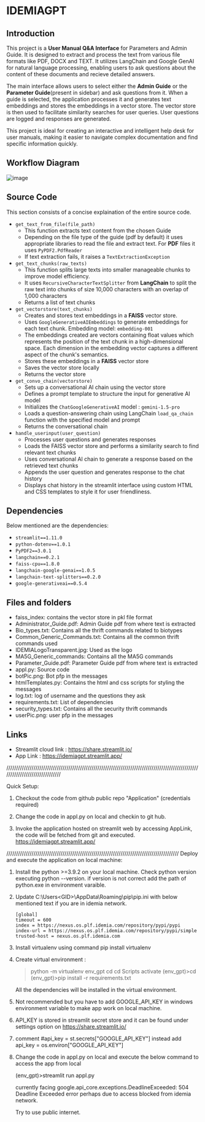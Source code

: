 #  IDEMIAGPT

## Introduction
This project is a **User Manual Q&A Interface** for Parameters and Admin Guide. It is designed to extract and process the text from various file formats like PDF, DOCX and TEXT. It utilizes LangChain and Google GenAI for natural language processing, enabling users to ask questions about the content of these documents and recieve detailed answers.

The main interface allows users to select either the **Admin Guide** or the **Parameter Guide**(present in sidebar) and ask questions from it. When a guide is selected, the application processes it and generates text embeddings and stores the embeddings in a vector store. The vector store is then used to facilitate similarity searches for user queries. User questions are logged and responses are generated.

This project is ideal for creating an interactive and intelligent help desk for user manuals, making it easier to navigate complex documentation and find specific information quickly.


## Workflow Diagram

![image](https://github.com/user-attachments/assets/d43a145c-24a2-47d9-b49b-d1ad7b0e0994)



## Source Code
This section consists of a concise explaination of the entire source code.

- `get_text_from_file(file_path)`
  - This function extracts text content from the chosen Guide
  - Depending on the file type of the guide (pdf by default) it uses appropriate libraries to read the file and extract text. For **PDF** files it uses `PyPDF2.PdfReader`
  - If text extraction fails, it raises a `TextExtractionException`
- `get_text_chunks(raw_texts)`
  - This function splits large texts into smaller manageable chunks to improve model efficiency.
  - It uses `RecursiveCharacterTextSplitter` from **LangChain** to split the raw text into chunks of size 10,000 characters with an overlap of 1,000 characters
  - Returns a list of text chunks
- `get_vectorstore(text_chunks)`
  - Creates and stores text embeddings in a **FAISS** vector store.
  - Uses `GoogleGenerativeAIEmbeddings` to generate embeddings for each text chunk. Embedding model: `embedding-001`
  - The embeddings created are vectors containing float values which represents the position of the text chunk in a high-dimensional space. Each dimension in the embedding vector captures a different aspect of the chunk's semantics.
  - Stores these embeddings in a **FAISS** vector store
  - Saves the vector store locally
  - Returns the vector store
- `get_convo_chain(vectorstore)`
  - Sets up a conversational AI chain using the vector store
  - Defines a prompt template to structure the input for generative AI model
  - Initializes the `ChatGoogleGenerativeAI` model : `gemini-1.5-pro`
  - Loads a question-answering chain using LangChain `load_qa_chain` function with the specified model and prompt
  - Returns the conversational chain
- `handle_userinput(user_question)`
  - Processes user questions and generates responses
  - Loads the FAISS vector store and performs a similarity search to find relevant text chunks
  - Uses conversational AI chain to generate a response based on the retrieved text chunks
  - Appends the user question and generates response to the chat history
  - Displays chat history in the streamlit interface using custom HTML and CSS templates to style it for user friendliness.


## Dependencies 
Below mentioned are the dependencies:
- `streamlit==1.11.0`
- `python-dotenv==1.0.1`
- `PyPDF2==3.0.1`
- `langchain==0.2.1`
- `faiss-cpu==1.8.0`
- `langchain-google-genai==1.0.5`
- `langchain-text-splitters==0.2.0`
- `google-generativeai==0.5.4`

## Files and folders
- faiss_index: contains the vector store in pkl file format
- Administrator_Guide.pdf: Admin Guide pdf from where text is extracted
- Bio_types.txt: Contains all the thrift commands related to biotypes
- Common_Generic_Commands.txt: Contains all the common thrift commands used
- IDEMIALogoTransparent.jpg: Used as the logo
- MA5G_Generic_commands: Contains all the MA5G commands
- Parameter_Guide.pdf: Parameter Guide pdf from where text is extracted
- appl.py: Source code
- botPic.png: Bot pfp in the messages
- htmlTemplates.py: Contains the html and css scripts for styling the messages
- log.txt: log of username and the questions they ask
- requirements.txt: List of dependencies
- security_types.txt: Contains all the security thrift commands
- userPic.png: user pfp in the messages

## Links
- Streamlit cloud link : https://share.streamlit.io/
- App Link : https://idemiagpt.streamlit.app/

///////////////////////////////////////////////////////////////////////////////////////////////////////////////////////////////

Quick Setup:

1. Checkout the code from github public repo "Application" (credentials required)

2. Change the code in appl.py on local and checkin to git hub.

3. Invoke the application hosted on streamlit web by accessing AppLink, the code will be fetched from git and executed.
     https://idemiagpt.streamlit.app/



/////////////////////////////////////////////////////////////////////////////////////////
Deploy and execute the application on local machine:

1. Install the python >=3.9.2  on your local machine.
   Check python version executing python --version. if version is not correct add the path of python.exe in environment varaible.
2. Update C:\Users\<GID>\AppData\Roaming\pip\pip.ini with below mentioned text if you are in idemia network.
    
	   [global]
       timeout = 600
       index = https://nexus.os.plf.idemia.com/repository/pypi/pypi
       index-url = https://nexus.os.plf.idemia.com/repository/pypi/simple
       trusted-host = nexus.os.plf.idemia.com
	   
3. Install virtualenv using command pip install virtualenv
4. Create virtual environment :
    >python -m virtualenv env_gpt
	>cd <path to env_gpt>
	>cd Scripts
	>activate
	(env_gpt)>cd <path to Application folder>
	(env_gpt)>pip install -r requirements.txt
	
	All the dependencies will be installed in the virtual environment.
	
5. Not recommended but you have to add GOOGLE_API_KEY in windows environment variable to make app work on local machine.

6. API_KEY is stored in streamlit secret store and it can be found under settings option on https://share.streamlit.io/
 
7. comment #api_key = st.secrets["GOOGLE_API_KEY"]
   instead add  api_key = os.environ["GOOGLE_API_KEY"]
   
8. Change the code in appl.py on local and execute the below command to access the app from local
   
    (env_gpt)>streamlit run appl.py
	 
	  currently facing google.api_core.exceptions.DeadlineExceeded: 504 Deadline Exceeded error 
	  perhaps due to access blocked from idemia network.
	  
	  Try to use public internet.
	
